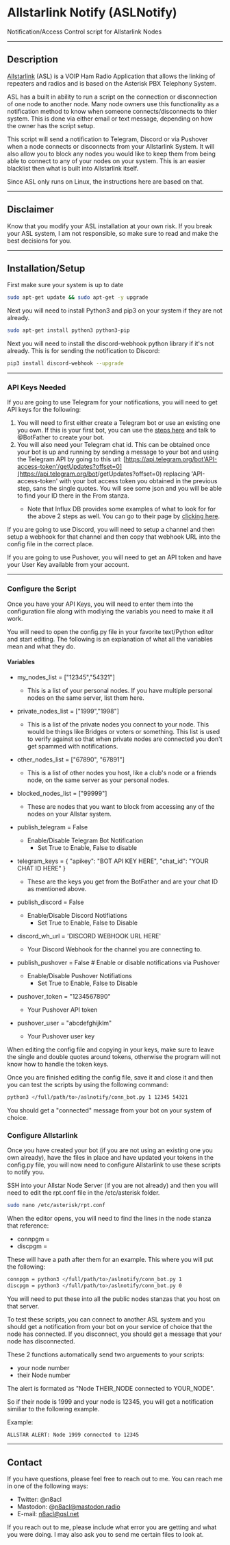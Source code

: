 # Allstarlink Notify (ASLNotify)
Notification/Access Control script for Allstarlink Nodes

---

## Description
[Allstarlink](https://www.allstarlink.org/) (ASL) is a VOIP Ham Radio Application that allows the linking of repeaters and radios and is based on the Asterisk PBX Telephony System.

ASL has a built in ability to run a script on the connection or disconnection of one node to another node. Many node owners use this functionality as a notification method to know when someone connects/disconnects to thier system. This is done via either email or text message, depending on how the owner has the script setup.

This script will send a notification to Telegram, Discord or via Pushover when a node connects or disconnects from your Allstarlink System. It will also allow you to block any nodes you would like to keep them from being able to connect to any of your nodes on your system. This is an easier blacklist then what is built into Allstarlink itself.

Since ASL only runs on Linux, the instructions here are based on that.

---

## Disclaimer
Know that you modify your ASL installation at your own risk. If you break your ASL system, I am not responsible, so make sure to read and make the best decisions for you.

---

## Installation/Setup
First make sure your system is up to date
```bash
sudo apt-get update && sudo apt-get -y upgrade
```

Next you will need to install Python3 and pip3 on your system if they are not already.
```bash
sudo apt-get install python3 python3-pip
```

Next you will need to install the discord-webhook python library if it's not already. This is for sending the notification to Discord:
```bash
pip3 install discord-webhook --upgrade
```

---

### API Keys Needed
If you are going to use Telegram for your notifications, you will need to get API keys for the following:
1. You will need to first either create a Telegram bot or use an existing one you own. If this is your first bot, you can use the [steps here](https://core.telegram.org/bots#6-botfather) and talk to @BotFather to create your bot. 
2. You will also need your Telegram chat id. This can be obtained once your bot is up and running by sending a message to your bot and using the Telegram API by going to this url: [https://api.telegram.org/bot'API-access-token'/getUpdates?offset=0](https://api.telegram.org/bot<API-access-token>/getUpdates?offset=0) replacing 'API-access-token' with your bot access token you obtained in the previous step, sans the single quotes. You will see some json and you will be able to find your ID there in the From stanza.
    * Note that Influx DB provides some examples of what to look for for the above 2 steps as well. You can go to their page by [clicking here](https://docs.influxdata.com/kapacitor/v1.5/event_handlers/telegram/).

If you are going to use Discord, you will need to setup a channel and then setup a webhook for that channel and then copy that webhook URL into the config file in the correct place.

If you are going to use Pushover, you will need to get an API token and have your User Key available from your account.

---

### Configure the Script
Once you have your API Keys, you will need to enter them into the configuration file along with modiying the variabls you need to make it all work. 

You will need to open the config.py file in your favorite text/Python editor and start editing. The following is an explanation of what all the variables mean and what they do.

#### Variables
- my_nodes_list = ["12345","54321"] 
  - This is a list of your personal nodes. If you have multiple personal nodes on the same server, list them here.
- private_nodes_list = ["1999","1998"] 
  - This is a list of the private nodes you connect to your node. This would be things like Bridges or voters or something. This list is used to verify against so that when private nodes are connected you don't get spammed with notifications.
- other_nodes_list = ["67890", "67891"] 
  - This is a list of other nodes you host, like a club's node or a friends node, on the same server as your personal nodes.
- blocked_nodes_list = ["99999"]
  - These are nodes that you want to block from accessing any of the nodes on your Allstar system.

- publish_telegram = False
  - Enable/Disable Telegram Bot Notification
    - Set True to Enable, False to disable

- telegram_keys = {
    "apikey": "BOT API KEY HERE",
    "chat_id": "YOUR CHAT ID HERE"
}
  - These are the keys you get from the BotFather and are your chat ID as mentioned above.

- publish_discord = False 
  - Enable/Disable Discord Notifiations
    - Set True to Enable, False to Disable
  
- discord_wh_url = 'DISCORD WEBHOOK URL HERE'
  - Your Discord Webhook for the channel you are connecting to.

- publish_pushover = False # Enable or disable notifications via Pushover
  - Enable/Disable Pushover Notifiations
    - Set True to Enable, False to Disable

- pushover_token = "1234567890"
  - Your Pushover API token
- pushover_user = "abcdefghijklm" 
  - Your Pushover user key

When editing the config file and copying in your keys, make sure to leave the single and double quotes around tokens, otherwise the program will not know how to handle the token keys.

Once you are finished editing the config file, save it and close it and then you can test the scripts by using the following command:

```bash
python3 </full/path/to>/aslnotify/conn_bot.py 1 12345 54321
```

You should get a "connected" message from your bot on your system of choice.

### Configure Allstarlink
Once you have created your bot (if you are not using an existing one you own already), have the files in place and have updated your tokens in the config.py file, you will now need to configure Allstarlink to use these scripts to notify you.

SSH into your Allstar Node Server (if you are not already) and then you will need to edit the rpt.conf file in the /etc/asterisk folder.

```bash
sudo nano /etc/asterisk/rpt.conf
```

When the editor opens, you will need to find the lines in the node stanza that reference:

* connpgm = 
* discpgm = 

These will have a path after them for an example. This where you will put the following:

```bash
connpgm = python3 </full/path/to>/aslnotify/conn_bot.py 1
discpgm = python3 </full/path/to>/aslnotify/conn_bot.py 0
```

You will need to put these into all the public nodes stanzas that you host on that server. 

To test these scripts, you can connect to another ASL system and you should get a notification from your bot on your service of choice that the node has connected. If you disconnect, you should get a message that your node has disconnected.

These 2 functions automatically send two arguements to your scripts: 
* your node number 
* their Node number

The alert is formated as "Node THEIR_NODE connected to YOUR_NODE".

So if their node is 1999 and your node is 12345, you will get a notification similiar to the following example.

Example:
```bash
ALLSTAR ALERT: Node 1999 connected to 12345
```
---

## Contact
If you have questions, please feel free to reach out to me. You can reach me in one of the following ways:

- Twitter: @n8acl
- Mastodon: @n8acl@mastodon.radio
- E-mail: n8acl@qsl.net

If you reach out to me, please include what error you are getting and what you were doing. I may also ask you to send me certain files to look at. 
